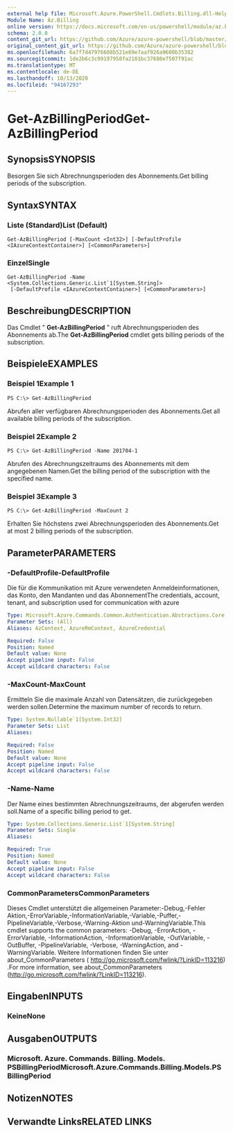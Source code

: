 ```yaml
---
external help file: Microsoft.Azure.PowerShell.Cmdlets.Billing.dll-Help.xml
Module Name: Az.Billing
online version: https://docs.microsoft.com/en-us/powershell/module/az.billing/get-azbillingperiod
schema: 2.0.0
content_git_url: https://github.com/Azure/azure-powershell/blob/master/src/Billing/Billing/help/Get-AzBillingPeriod.md
original_content_git_url: https://github.com/Azure/azure-powershell/blob/master/src/Billing/Billing/help/Get-AzBillingPeriod.md
ms.openlocfilehash: 6a7f7d47976608b521e69e7aaf926a9600b35382
ms.sourcegitcommit: 1de2b6c3c99197958fa2101bc37680e7507f91ac
ms.translationtype: MT
ms.contentlocale: de-DE
ms.lasthandoff: 10/13/2020
ms.locfileid: "94167293"
---
```

# <span data-ttu-id="f90d9-101">Get-AzBillingPeriod</span><span class="sxs-lookup"><span data-stu-id="f90d9-101">Get-AzBillingPeriod</span></span>

## <span data-ttu-id="f90d9-102">Synopsis</span><span class="sxs-lookup"><span data-stu-id="f90d9-102">SYNOPSIS</span></span>
<span data-ttu-id="f90d9-103">Besorgen Sie sich Abrechnungsperioden des Abonnements.</span><span class="sxs-lookup"><span data-stu-id="f90d9-103">Get billing periods of the subscription.</span></span>

## <span data-ttu-id="f90d9-104">Syntax</span><span class="sxs-lookup"><span data-stu-id="f90d9-104">SYNTAX</span></span>

### <span data-ttu-id="f90d9-105">Liste (Standard)</span><span class="sxs-lookup"><span data-stu-id="f90d9-105">List (Default)</span></span>
```
Get-AzBillingPeriod [-MaxCount <Int32>] [-DefaultProfile <IAzureContextContainer>] [<CommonParameters>]
```

### <span data-ttu-id="f90d9-106">Einzel</span><span class="sxs-lookup"><span data-stu-id="f90d9-106">Single</span></span>
```
Get-AzBillingPeriod -Name <System.Collections.Generic.List`1[System.String]>
 [-DefaultProfile <IAzureContextContainer>] [<CommonParameters>]
```

## <span data-ttu-id="f90d9-107">Beschreibung</span><span class="sxs-lookup"><span data-stu-id="f90d9-107">DESCRIPTION</span></span>
<span data-ttu-id="f90d9-108">Das Cmdlet " **Get-AzBillingPeriod** " ruft Abrechnungsperioden des Abonnements ab.</span><span class="sxs-lookup"><span data-stu-id="f90d9-108">The **Get-AzBillingPeriod** cmdlet gets billing periods of the subscription.</span></span>

## <span data-ttu-id="f90d9-109">Beispiele</span><span class="sxs-lookup"><span data-stu-id="f90d9-109">EXAMPLES</span></span>

### <span data-ttu-id="f90d9-110">Beispiel 1</span><span class="sxs-lookup"><span data-stu-id="f90d9-110">Example 1</span></span>
```
PS C:\> Get-AzBillingPeriod
```

<span data-ttu-id="f90d9-111">Abrufen aller verfügbaren Abrechnungsperioden des Abonnements.</span><span class="sxs-lookup"><span data-stu-id="f90d9-111">Get all available billing periods of the subscription.</span></span>

### <span data-ttu-id="f90d9-112">Beispiel 2</span><span class="sxs-lookup"><span data-stu-id="f90d9-112">Example 2</span></span>
```
PS C:\> Get-AzBillingPeriod -Name 201704-1
```

<span data-ttu-id="f90d9-113">Abrufen des Abrechnungszeitraums des Abonnements mit dem angegebenen Namen.</span><span class="sxs-lookup"><span data-stu-id="f90d9-113">Get the billing period of the subscription with the specified name.</span></span>

### <span data-ttu-id="f90d9-114">Beispiel 3</span><span class="sxs-lookup"><span data-stu-id="f90d9-114">Example 3</span></span>
```
PS C:\> Get-AzBillingPeriod -MaxCount 2
```

<span data-ttu-id="f90d9-115">Erhalten Sie höchstens zwei Abrechnungsperioden des Abonnements.</span><span class="sxs-lookup"><span data-stu-id="f90d9-115">Get at most 2 billing periods of the subscription.</span></span>

## <span data-ttu-id="f90d9-116">Parameter</span><span class="sxs-lookup"><span data-stu-id="f90d9-116">PARAMETERS</span></span>

### <span data-ttu-id="f90d9-117">-DefaultProfile</span><span class="sxs-lookup"><span data-stu-id="f90d9-117">-DefaultProfile</span></span>
<span data-ttu-id="f90d9-118">Die für die Kommunikation mit Azure verwendeten Anmeldeinformationen, das Konto, den Mandanten und das Abonnement</span><span class="sxs-lookup"><span data-stu-id="f90d9-118">The credentials, account, tenant, and subscription used for communication with azure</span></span>

```yaml
Type: Microsoft.Azure.Commands.Common.Authentication.Abstractions.Core.IAzureContextContainer
Parameter Sets: (All)
Aliases: AzContext, AzureRmContext, AzureCredential

Required: False
Position: Named
Default value: None
Accept pipeline input: False
Accept wildcard characters: False
```

### <span data-ttu-id="f90d9-119">-MaxCount</span><span class="sxs-lookup"><span data-stu-id="f90d9-119">-MaxCount</span></span>
<span data-ttu-id="f90d9-120">Ermitteln Sie die maximale Anzahl von Datensätzen, die zurückgegeben werden sollen.</span><span class="sxs-lookup"><span data-stu-id="f90d9-120">Determine the maximum number of records to return.</span></span>

```yaml
Type: System.Nullable`1[System.Int32]
Parameter Sets: List
Aliases:

Required: False
Position: Named
Default value: None
Accept pipeline input: False
Accept wildcard characters: False
```

### <span data-ttu-id="f90d9-121">-Name</span><span class="sxs-lookup"><span data-stu-id="f90d9-121">-Name</span></span>
<span data-ttu-id="f90d9-122">Der Name eines bestimmten Abrechnungszeitraums, der abgerufen werden soll.</span><span class="sxs-lookup"><span data-stu-id="f90d9-122">Name of a specific billing period to get.</span></span>

```yaml
Type: System.Collections.Generic.List`1[System.String]
Parameter Sets: Single
Aliases:

Required: True
Position: Named
Default value: None
Accept pipeline input: False
Accept wildcard characters: False
```

### <span data-ttu-id="f90d9-123">CommonParameters</span><span class="sxs-lookup"><span data-stu-id="f90d9-123">CommonParameters</span></span>
<span data-ttu-id="f90d9-124">Dieses Cmdlet unterstützt die allgemeinen Parameter:-Debug,-Fehler Aktion,-ErrorVariable,-InformationVariable,-Variable,-Puffer,-PipelineVariable,-Verbose,-Warning-Aktion und-WarningVariable.</span><span class="sxs-lookup"><span data-stu-id="f90d9-124">This cmdlet supports the common parameters: -Debug, -ErrorAction, -ErrorVariable, -InformationAction, -InformationVariable, -OutVariable, -OutBuffer, -PipelineVariable, -Verbose, -WarningAction, and -WarningVariable.</span></span> <span data-ttu-id="f90d9-125">Weitere Informationen finden Sie unter about_CommonParameters ( http://go.microsoft.com/fwlink/?LinkID=113216) .</span><span class="sxs-lookup"><span data-stu-id="f90d9-125">For more information, see about_CommonParameters (http://go.microsoft.com/fwlink/?LinkID=113216).</span></span>

## <span data-ttu-id="f90d9-126">Eingaben</span><span class="sxs-lookup"><span data-stu-id="f90d9-126">INPUTS</span></span>

### <span data-ttu-id="f90d9-127">Keine</span><span class="sxs-lookup"><span data-stu-id="f90d9-127">None</span></span>

## <span data-ttu-id="f90d9-128">Ausgaben</span><span class="sxs-lookup"><span data-stu-id="f90d9-128">OUTPUTS</span></span>

### <span data-ttu-id="f90d9-129">Microsoft. Azure. Commands. Billing. Models. PSBillingPeriod</span><span class="sxs-lookup"><span data-stu-id="f90d9-129">Microsoft.Azure.Commands.Billing.Models.PSBillingPeriod</span></span>

## <span data-ttu-id="f90d9-130">Notizen</span><span class="sxs-lookup"><span data-stu-id="f90d9-130">NOTES</span></span>

## <span data-ttu-id="f90d9-131">Verwandte Links</span><span class="sxs-lookup"><span data-stu-id="f90d9-131">RELATED LINKS</span></span>
